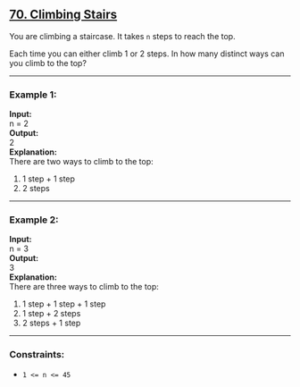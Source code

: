 ## [70. Climbing Stairs](https://leetcode.com/problems/climbing-stairs/)

You are climbing a staircase. It takes `n` steps to reach the top.

Each time you can either climb 1 or 2 steps. In how many distinct ways can you climb to the top?

---

### Example 1:
**Input:**  
n = 2  
**Output:**  
2  
**Explanation:**  
There are two ways to climb to the top:  
1. 1 step + 1 step  
2. 2 steps  

---

### Example 2:
**Input:**  
n = 3  
**Output:**  
3  
**Explanation:**  
There are three ways to climb to the top:  
1. 1 step + 1 step + 1 step  
2. 1 step + 2 steps  
3. 2 steps + 1 step  

---

### Constraints:
- `1 <= n <= 45`
